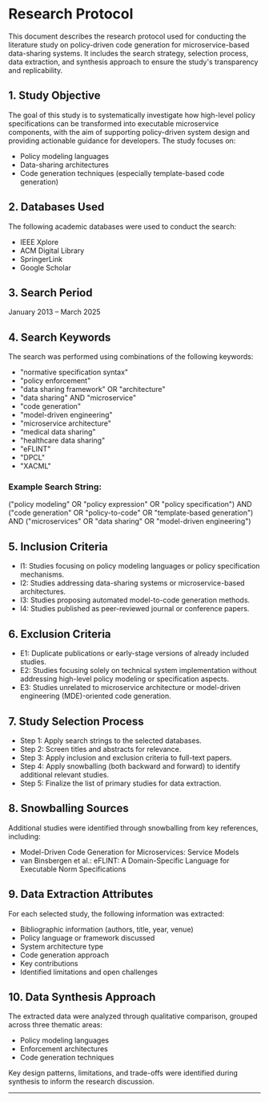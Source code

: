 # Research Protocol

This document describes the research protocol used for conducting the literature study on policy-driven code generation for microservice-based data-sharing systems. It includes the search strategy, selection process, data extraction, and synthesis approach to ensure the study's transparency and replicability.

## 1. Study Objective

The goal of this study is to systematically investigate how high-level policy specifications can be transformed into executable microservice components, with the aim of supporting policy-driven system design and providing actionable guidance for developers. The study focuses on:

- Policy modeling languages
- Data-sharing architectures
- Code generation techniques (especially template-based code generation)

## 2. Databases Used

The following academic databases were used to conduct the search:

- IEEE Xplore
- ACM Digital Library
- SpringerLink
- Google Scholar

## 3. Search Period

January 2013 – March 2025

## 4. Search Keywords

The search was performed using combinations of the following keywords:


- "normative specification syntax"
- "policy enforcement"
- "data sharing framework" OR "architecture"
- "data sharing" AND "microservice"
- "code generation"
- "model-driven engineering"
- "microservice architecture"
- “medical data sharing”
- "healthcare data sharing"
- "eFLINT"
- "DPCL"
- "XACML"

### Example Search String:
("policy modeling" OR "policy expression" OR "policy specification") AND
("code generation" OR "policy-to-code" OR "template-based generation") AND
("microservices" OR "data sharing" OR "model-driven engineering")

## 5. Inclusion Criteria

- I1: Studies focusing on policy modeling languages or policy specification mechanisms.
- I2: Studies addressing data-sharing systems or microservice-based architectures.
- I3: Studies proposing automated model-to-code generation methods.
- I4: Studies published as peer-reviewed journal or conference papers.

## 6. Exclusion Criteria

- E1: Duplicate publications or early-stage versions of already included studies.
- E2: Studies focusing solely on technical system implementation without addressing high-level policy modeling or specification aspects.
- E3: Studies unrelated to microservice architecture or model-driven engineering (MDE)-oriented code generation.

## 7. Study Selection Process

- Step 1: Apply search strings to the selected databases.
- Step 2: Screen titles and abstracts for relevance.
- Step 3: Apply inclusion and exclusion criteria to full-text papers.
- Step 4: Apply snowballing (both backward and forward) to identify additional relevant studies.
- Step 5: Finalize the list of primary studies for data extraction.

## 8. Snowballing Sources

Additional studies were identified through snowballing from key references, including:

- Model-Driven Code Generation for Microservices: Service Models
- van Binsbergen et al.: eFLINT: A Domain-Specific Language for Executable Norm Specifications

## 9. Data Extraction Attributes

For each selected study, the following information was extracted:

- Bibliographic information (authors, title, year, venue)
- Policy language or framework discussed
- System architecture type
- Code generation approach
- Key contributions
- Identified limitations and open challenges

## 10. Data Synthesis Approach

The extracted data were analyzed through qualitative comparison, grouped across three thematic areas:

- Policy modeling languages
- Enforcement architectures
- Code generation techniques

Key design patterns, limitations, and trade-offs were identified during synthesis to inform the research discussion.

---



